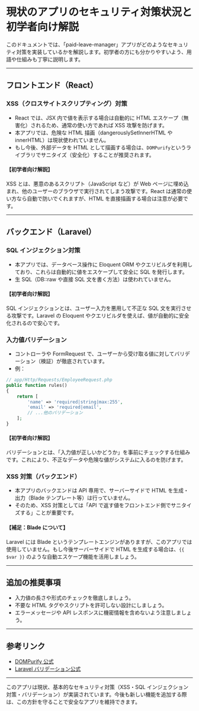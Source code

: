 # 現状のアプリのセキュリティ対策状況と初学者向け解説

このドキュメントでは、「paid-leave-manager」アプリがどのようなセキュリティ対策を実装しているかを解説します。初学者の方にも分かりやすいよう、用語や仕組みも丁寧に説明します。

---

## フロントエンド（React）

### XSS（クロスサイトスクリプティング）対策

- React では、JSX 内で値を表示する場合は自動的に HTML エスケープ（無害化）されるため、通常の使い方であれば XSS 攻撃を防げます。
- 本アプリでは、危険な HTML 描画（dangerouslySetInnerHTML や innerHTML）は現状使われていません。
- もし今後、外部データを HTML として描画する場合は、`DOMPurify`というライブラリでサニタイズ（安全化）することが推奨されます。

#### 【初学者向け解説】

XSS とは、悪意のあるスクリプト（JavaScript など）が Web ページに埋め込まれ、他のユーザーのブラウザで実行されてしまう攻撃です。React は通常の使い方なら自動で防いでくれますが、HTML を直接描画する場合は注意が必要です。

---

## バックエンド（Laravel）

### SQL インジェクション対策

- 本アプリでは、データベース操作に Eloquent ORM やクエリビルダを利用しており、これらは自動的に値をエスケープして安全に SQL を発行します。
- 生 SQL（DB::raw や直接 SQL 文を書く方法）は使われていません。

#### 【初学者向け解説】

SQL インジェクションとは、ユーザー入力を悪用して不正な SQL 文を実行させる攻撃です。Laravel の Eloquent やクエリビルダを使えば、値が自動的に安全化されるので安心です。

### 入力値バリデーション

- コントローラや FormRequest で、ユーザーから受け取る値に対してバリデーション（検証）が徹底されています。
- 例：

```php
// app/Http/Requests/EmployeeRequest.php
public function rules()
{
    return [
        'name' => 'required|string|max:255',
        'email' => 'required|email',
        // ...他のバリデーション
    ];
}
```

#### 【初学者向け解説】

バリデーションとは、「入力値が正しいかどうか」を事前にチェックする仕組みです。これにより、不正なデータや危険な値がシステムに入るのを防げます。

### XSS 対策（バックエンド）

- 本アプリのバックエンドは API 専用で、サーバーサイドで HTML を生成・出力（Blade テンプレート等）は行っていません。
- そのため、XSS 対策としては「API で返す値をフロントエンド側でサニタイズする」ことが重要です。

#### 【補足：Blade について】

Laravel には Blade というテンプレートエンジンがありますが、このアプリでは使用していません。もし今後サーバーサイドで HTML を生成する場合は、`{{ $var }}` のような自動エスケープ機能を活用しましょう。

---

## 追加の推奨事項

- 入力値の長さや形式のチェックを徹底しましょう。
- 不要な HTML タグやスクリプトを許可しない設計にしましょう。
- エラーメッセージや API レスポンスに機密情報を含めないよう注意しましょう。

---

## 参考リンク

- [DOMPurify 公式](https://github.com/cure53/DOMPurify)
- [Laravel バリデーション公式](https://laravel.com/docs/validation)

---

このアプリは現状、基本的なセキュリティ対策（XSS・SQL インジェクション対策・バリデーション）が実装されています。今後も新しい機能を追加する際は、この方針を守ることで安全なアプリを維持できます。
